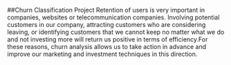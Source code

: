 ##Churn Classification Project
Retention of users is very important in companies, websites or telecommunication companies. Involving potential customers in our company,
attracting customers who are considering leaving, or identifying customers that we cannot keep no matter what we do and not investing more will return
us positive in terms of efficiency.For these reasons, churn analysis allows us to take action in advance and improve our marketing and investment techniques
in this direction.
